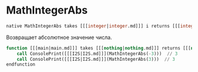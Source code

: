 # MathIntegerAbs

```sql
native MathIntegerAbs takes [[[integer|integer.md]]] i returns [[[integer|integer.md]]]
```

Возвращает абсолютное значение числа.

```sql
function [[[main|main.md]]] takes [[[nothing|nothing.md]]] returns [[[nothing|nothing.md]]]
    call ConsolePrint([[[I2S|I2S.md]]](MathIntegerAbs(-3)))  // 3
    call ConsolePrint([[[I2S|I2S.md]]](MathIntegerAbs(3)))  // 3
endfunction
```